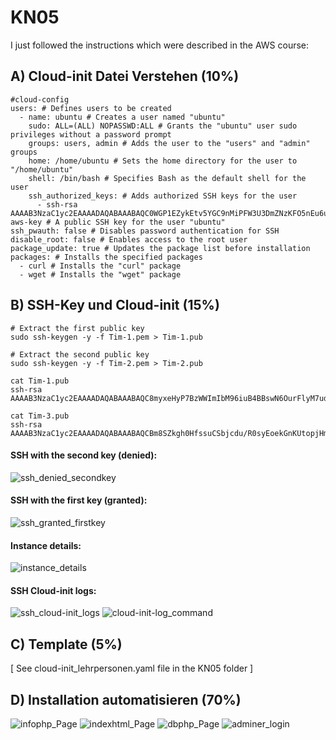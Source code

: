 # KN05

I just followed the instructions which were described in the AWS course:

## A) Cloud-init Datei Verstehen (10%)
```
#cloud-config
users: # Defines users to be created
  - name: ubuntu # Creates a user named "ubuntu"
    sudo: ALL=(ALL) NOPASSWD:ALL # Grants the "ubuntu" user sudo privileges without a password prompt
    groups: users, admin # Adds the user to the "users" and "admin" groups
    home: /home/ubuntu # Sets the home directory for the user to "/home/ubuntu"
    shell: /bin/bash # Specifies Bash as the default shell for the user
    ssh_authorized_keys: # Adds authorized SSH keys for the user
      - ssh-rsa AAAAB3NzaC1yc2EAAAADAQABAAABAQC0WGP1EZykEtv5YGC9nMiPFW3U3DmZNzKFO5nEu6uozEHh4jLZzPNHSrfFTuQ2GnRDSt+XbOtTLdcj26+iPNiFoFha42aCIzYjt6V8Z+SQ9pzF4jPPzxwXfDdkEWylgoNnZ+4MG1lNFqa8aO7F62tX0Yj5khjC0Bs7Mb2cHLx1XZaxJV6qSaulDuBbLYe8QUZXkMc7wmob3PM0kflfolR3LE7LResIHWa4j4FL6r5cQmFlDU2BDPpKMFMGUfRSFiUtaWBNXFOWHQBC2+uKmuMPYP4vJC9sBgqMvPN/X2KyemqdMvdKXnCfrzadHuSSJYEzD64Cve5Zl9yVvY4AqyBD aws-key # A public SSH key for the user "ubuntu"
ssh_pwauth: false # Disables password authentication for SSH
disable_root: false # Enables access to the root user
package_update: true # Updates the package list before installation
packages: # Installs the specified packages
  - curl # Installs the "curl" package
  - wget # Installs the "wget" package
```
## B) SSH-Key und Cloud-init (15%)
```
# Extract the first public key
sudo ssh-keygen -y -f Tim-1.pem > Tim-1.pub

# Extract the second public key
sudo ssh-keygen -y -f Tim-2.pem > Tim-2.pub
```

```
cat Tim-1.pub
ssh-rsa AAAAB3NzaC1yc2EAAAADAQABAAABAQC8myxeHyP7BzWWImIbM96iuB4BBswN6OurFlyM7udFaakkJeK4T+LKFmOZYDWFyQbIkq0Qv4DSSdNpmqFpDCltg7uPCbfIYQbMzm22zEHGoFClUkTuSWf95n9uXCsZfuSRKJzKiRqw9IwmYBE6jwPx65cdmURp3ljAjvBC0WfCYtRVznvbaoHdWL5taRg5cx9L6nYamnjxG35b29ybHhJmwLVUuDXVhZ7PWRJW7OVrzJmz9S+9lr84vZ6p4OruWxv8beW7/x39xyb3PoNWeUOuhvcGx+qvF77iGYyMT2rj6xO9rjarJC6NO6KHb8/JkpTtLb1g0QGCKCxGzNdpJVLb

cat Tim-3.pub
ssh-rsa AAAAB3NzaC1yc2EAAAADAQABAAABAQCBm8SZkgh0HfssuCSbjcdu/R0syEoekGnKUtopjHm3qmnrBMfqTJ5ujCexUc3IoF8ZWXwWNE2yYZkg7lemxQS1KzqdbRErgevjMOgPbavgGB6TdIGNdTaLF8JlzgS/WTHZiNQJzYPi7xsJbRIH1lZTWsJWi7uUHEGCxf7K0tedPJfk+SX1j2OwKC7QghDvJxAmHAl5wKo4isLcTrhV6pgmASUf6JdqHJRodvBMUKevxT96L26/ojD5Cmmi/5INIRFSvJnN+FICPdJKPhef7RSh2PpDIRtoqvnIc75e5liMz1a5ech4MWFVL6oTmVDLzK0si9kIAw2h6AKgqQl98MRN
```
#### SSH with the second key (denied):
![ssh_denied_secondkey](https://github.com/user-attachments/assets/7f4475ea-dfb6-46bf-90f8-1bf6eb1cbfe5)

#### SSH with the first key (granted):
![ssh_granted_firstkey](https://github.com/user-attachments/assets/76d3b657-e582-4087-a5e0-89948e404649)

#### Instance details:
![instance_details](https://github.com/user-attachments/assets/3afd5c19-d428-4a7a-8f41-ce9b9cdc05a1)

#### SSH Cloud-init logs:
![ssh_cloud-init_logs](https://github.com/user-attachments/assets/5cd10885-f2fd-4d7f-a1ca-159378b096d2)
![cloud-init-log_command](https://github.com/user-attachments/assets/105cd4de-b1d9-4864-8342-2e03235a21f2)


## C) Template (5%)
[ See cloud-init_lehrpersonen.yaml file in the KN05 folder ]

## D) Installation automatisieren (70%)
![infophp_Page](https://github.com/user-attachments/assets/f2603ced-1682-4d13-82ce-119dd50b180a)
![indexhtml_Page](https://github.com/user-attachments/assets/41fc81ce-18f9-4702-9826-9ed0bae73b00)
![dbphp_Page](https://github.com/user-attachments/assets/e0345a5b-598d-4f34-9337-04b804a8ab7e)
![adminer_login](https://github.com/user-attachments/assets/e9cdf6da-d6ab-47a0-8c9c-29c1ef5bd8c1)
